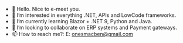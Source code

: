 - 👋 Hello. Nice to e-meet you.
- 👀 I’m interested in everything .NET, APIs and LowCode frameworks.
- 🌱 I’m currently learning Blazor + .NET 9, Python and Java.
- 💞️ I’m looking to collaborate on ERP systems and Payment gateways.
- 📫 How to reach me?: E: onesmacben@gmail.com

<!---
OmbiOrg/OMbithi is a ✨ special ✨ repository because its `README.md` (this file) appears on your GitHub profile.
You can click the Preview link to take a look at your changes.
--->
